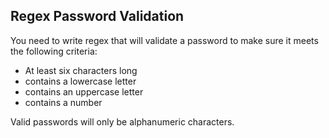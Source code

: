 ## Regex Password Validation

You need to write regex that will validate a password to make sure it meets the following criteria:

* At least six characters long
* contains a lowercase letter
* contains an uppercase letter
* contains a number

Valid passwords will only be alphanumeric characters.